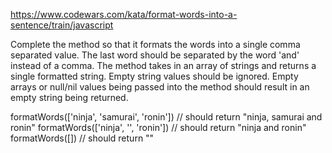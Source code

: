 https://www.codewars.com/kata/format-words-into-a-sentence/train/javascript

Complete the method so that it formats the words into a single comma separated value. The last word should be separated by the word 'and' instead of a comma. The method takes in an array of strings and returns a single formatted string. Empty string values should be ignored. Empty arrays or null/nil values being passed into the method should result in an empty string being returned.

formatWords(['ninja', 'samurai', 'ronin']) // should return "ninja, samurai and ronin"
formatWords(['ninja', '', 'ronin']) // should return "ninja and ronin"
formatWords([]) // should return ""
